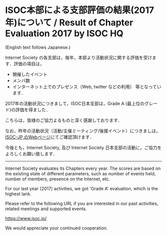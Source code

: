 # ISOC本部による支部評価の結果(2017年)について / Result of Chapter Evaluation 2017 by ISOC HQ
(English text follows Japanese.)

Internet Society の各支部は，毎年，本部より活動状況に関する評価を受けます．評価の項目は，
*  開催したイベント
*  メンバ数
*  インターネット上でのプレゼンス（Web, twitter などの利用）
等となっています．

2017年の活動状況につきまして，ISOC日本支部は，Grade A (最上位のグレード)の評価を得ました．

こちらは，皆様のご協力よるものと深く感謝しております．

なお，昨年の活動状況（活動/主催ミーティング/後援イベント）につきましは，
[ISOC-JP のWebページ](https://www.isoc.jp/)にてご確認頂けます．

今後とも，Internet Society, 及び Internet Society 日本支部の活動に，ご協力をよろしくお願い致します．

-------------------------------------

Internet Society evaluates its Chapters every year.  The scores are based on the existing state of different parameters, such as number of events held, number of members, presence on the Internet, etc.

For our last year (2017) activities, we got 'Grade A' evaluation, which is the highest lank.

Please refer to the following URL if you are interested in our past activities, related meetings and supported events.

https://www.isoc.jp/

We would appreciate your continued cooperation.